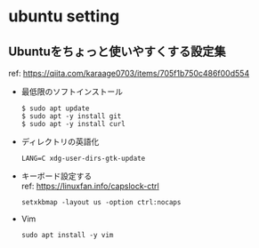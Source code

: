 # ubuntu setting

## Ubuntuをちょっと使いやすくする設定集
ref: https://qiita.com/karaage0703/items/705f1b750c486f00d554

- 最低限のソフトインストール
  ```
  $ sudo apt update
  $ sudo apt -y install git
  $ sudo apt -y install curl
  ```
- ディレクトリの英語化
  ```
  LANG=C xdg-user-dirs-gtk-update
  ```
- キーボード設定する<br>
  ref: https://linuxfan.info/capslock-ctrl

  ```
  setxkbmap -layout us -option ctrl:nocaps
  ```

- Vim
  ```
  sudo apt install -y vim
  ```
